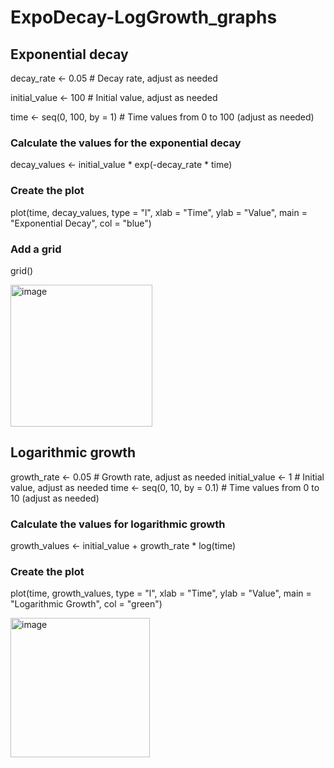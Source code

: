 # ExpoDecay-LogGrowth_graphs

## Exponential decay
decay_rate <- 0.05  # Decay rate, adjust as needed

initial_value <- 100  # Initial value, adjust as needed

time <- seq(0, 100, by = 1)  # Time values from 0 to 100 (adjust as needed)

### Calculate the values for the exponential decay
decay_values <- initial_value * exp(-decay_rate * time)

### Create the plot
plot(time, decay_values, type = "l", xlab = "Time", ylab = "Value",
     main = "Exponential Decay", col = "blue")

### Add a grid
grid()

<img width="227" alt="image" src="https://github.com/sherlynette/ExpoDecay-LogGrowth_graphs/assets/11760597/5936af70-130e-49c1-9065-747f507c9d78">


## Logarithmic growth
growth_rate <- 0.05  # Growth rate, adjust as needed
initial_value <- 1  # Initial value, adjust as needed
time <- seq(0, 10, by = 0.1)  # Time values from 0 to 10 (adjust as needed)

### Calculate the values for logarithmic growth
growth_values <- initial_value + growth_rate * log(time)

### Create the plot
plot(time, growth_values, type = "l", xlab = "Time", ylab = "Value",
     main = "Logarithmic Growth", col = "green")

<img width="223" alt="image" src="https://github.com/sherlynette/ExpoDecay-LogGrowth_graphs/assets/11760597/95c2fd1c-c1e3-4398-8a27-09778d334587">
